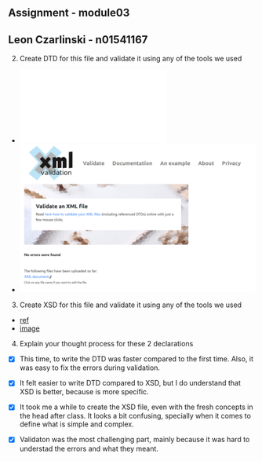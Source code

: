 ## Assignment - module03
## Leon Czarlinski - n01541167

2. Create DTD for this file and validate it using any of the tools we used
- ![ref](../assignments/assignmentDTD.xml)
- ![image](../assignments/assignment-dtd-validation.png)


3. Create XSD for this file and validate it using any of the tools we used
 - [ref](../assignments/assignmentXSD.xsd)
 - [image](../assignments/assignment-xsd-validation.png)


4. Explain your thought process for these 2 declarations
 - [X] This time, to write the DTD was faster compared to the first time. Also, it was easy to fix the errors during validation.
 - [X] It felt easier to write DTD compared to XSD, but I do understand that XSD is better, because is more specific.
 - [X] It took me a while to create the XSD file, even with the fresh concepts in the head after class. It looks a bit confusing, specially when it comes to define what is simple and complex.
 - [X] Validaton was the most challenging part, mainly because it was hard to understad the errors and what they meant.




